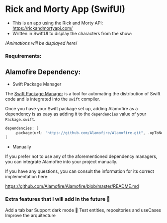 # Rick and Morty App (SwifUI)

- This is an app using the Rick and Morty API: https://rickandmortyapi.com/ 
- Written in SwiftUI to display the characters from the show:

/*Animations will be displayed here*/


###  Requirements:

## Alamofire Dependency:

- Swift Package Manager

The [Swift Package Manager](https://swift.org/package-manager/) is a tool for automating the distribution of Swift code and is integrated into the `swift` compiler. 

Once you have your Swift package set up, adding Alamofire as a dependency is as easy as adding it to the `dependencies` value of your `Package.swift`.

```swift
dependencies: [
    .package(url: "https://github.com/Alamofire/Alamofire.git", .upToNextMajor(from: "5.6.1"))
]
```

- Manually

If you prefer not to use any of the aforementioned dependency managers, you can integrate Alamofire into your project manually.

If you have any questions, you can consult the information for its correct implementation here:

https://github.com/Alamofire/Alamofire/blob/master/README.md

###  Extra features that I will add in the future 🚀

Add a tab bar
Support dark mode 🌙
Test entities, repositories and useCases
Improve the arquitecture





